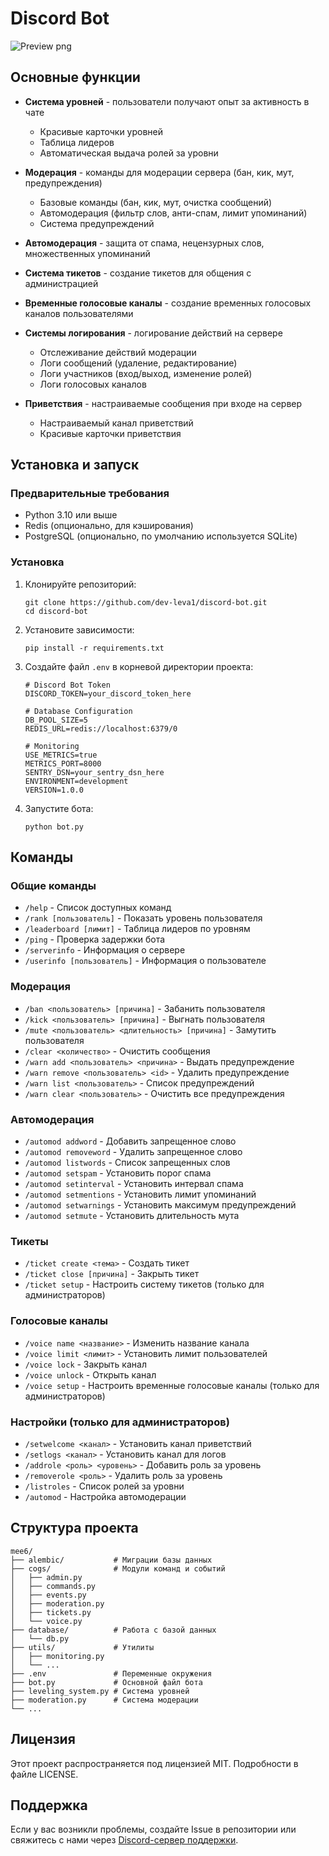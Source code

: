 # Discord Bot

![Preview png](https://i.imgur.com/4mcFuzQ.png)

## Основные функции

- **Система уровней** - пользователи получают опыт за активность в чате
  - Красивые карточки уровней
  - Таблица лидеров
  - Автоматическая выдача ролей за уровни

- **Модерация** - команды для модерации сервера (бан, кик, мут, предупреждения)
  - Базовые команды (бан, кик, мут, очистка сообщений)
  - Автомодерация (фильтр слов, анти-спам, лимит упоминаний)
  - Система предупреждений

- **Автомодерация** - защита от спама, нецензурных слов, множественных упоминаний

- **Система тикетов** - создание тикетов для общения с администрацией

- **Временные голосовые каналы** - создание временных голосовых каналов пользователями

- **Системы логирования** - логирование действий на сервере
  - Отслеживание действий модерации
  - Логи сообщений (удаление, редактирование)
  - Логи участников (вход/выход, изменение ролей)
  - Логи голосовых каналов

- **Приветствия** - настраиваемые сообщения при входе на сервер
  - Настраиваемый канал приветствий
  - Красивые карточки приветствия

## Установка и запуск

### Предварительные требования

- Python 3.10 или выше
- Redis (опционально, для кэширования)
- PostgreSQL (опционально, по умолчанию используется SQLite)

### Установка

1. Клонируйте репозиторий:
   ```
   git clone https://github.com/dev-leva1/discord-bot.git
   cd discord-bot
   ```

2. Установите зависимости:
   ```
   pip install -r requirements.txt
   ```

3. Создайте файл `.env` в корневой директории проекта:
   ```
   # Discord Bot Token
   DISCORD_TOKEN=your_discord_token_here

   # Database Configuration
   DB_POOL_SIZE=5
   REDIS_URL=redis://localhost:6379/0

   # Monitoring
   USE_METRICS=true
   METRICS_PORT=8000
   SENTRY_DSN=your_sentry_dsn_here
   ENVIRONMENT=development
   VERSION=1.0.0
   ```

4. Запустите бота:
   ```
   python bot.py
   ```

## Команды

### Общие команды

- `/help` - Список доступных команд
- `/rank [пользователь]` - Показать уровень пользователя
- `/leaderboard [лимит]` - Таблица лидеров по уровням
- `/ping` - Проверка задержки бота
- `/serverinfo` - Информация о сервере
- `/userinfo [пользователь]` - Информация о пользователе

### Модерация

- `/ban <пользователь> [причина]` - Забанить пользователя
- `/kick <пользователь> [причина]` - Выгнать пользователя
- `/mute <пользователь> <длительность> [причина]` - Замутить пользователя
- `/clear <количество>` - Очистить сообщения
- `/warn add <пользователь> <причина>` - Выдать предупреждение
- `/warn remove <пользователь> <id>` - Удалить предупреждение
- `/warn list <пользователь>` - Список предупреждений
- `/warn clear <пользователь>` - Очистить все предупреждения

### Автомодерация

- `/automod addword` - Добавить запрещенное слово
- `/automod removeword` - Удалить запрещенное слово
- `/automod listwords` - Список запрещенных слов
- `/automod setspam` - Установить порог спама
- `/automod setinterval` - Установить интервал спама
- `/automod setmentions` - Установить лимит упоминаний
- `/automod setwarnings` - Установить максимум предупреждений
- `/automod setmute` - Установить длительность мута

### Тикеты

- `/ticket create <тема>` - Создать тикет
- `/ticket close [причина]` - Закрыть тикет
- `/ticket setup` - Настроить систему тикетов (только для администраторов)

### Голосовые каналы

- `/voice name <название>` - Изменить название канала
- `/voice limit <лимит>` - Установить лимит пользователей
- `/voice lock` - Закрыть канал
- `/voice unlock` - Открыть канал
- `/voice setup` - Настроить временные голосовые каналы (только для администраторов)

### Настройки (только для администраторов)

- `/setwelcome <канал>` - Установить канал приветствий
- `/setlogs <канал>` - Установить канал для логов
- `/addrole <роль> <уровень>` - Добавить роль за уровень
- `/removerole <роль>` - Удалить роль за уровень
- `/listroles` - Список ролей за уровни
- `/automod` - Настройка автомодерации

## Структура проекта

```
mee6/
├── alembic/           # Миграции базы данных
├── cogs/              # Модули команд и событий
│   ├── admin.py
│   ├── commands.py
│   ├── events.py
│   ├── moderation.py
│   ├── tickets.py
│   └── voice.py
├── database/          # Работа с базой данных
│   └── db.py
├── utils/             # Утилиты
│   ├── monitoring.py
│   └── ... 
├── .env               # Переменные окружения
├── bot.py             # Основной файл бота
├── leveling_system.py # Система уровней
├── moderation.py      # Система модерации
└── ... 
```

## Лицензия

Этот проект распространяется под лицензией MIT. Подробности в файле LICENSE.

## Поддержка

Если у вас возникли проблемы, создайте Issue в репозитории или свяжитесь с нами через [Discord-сервер поддержки](https://discord.gg/3HZ642dRdE).
